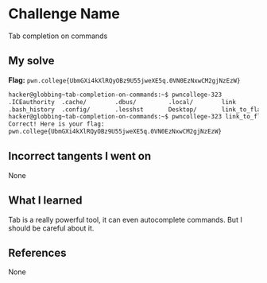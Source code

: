 # Challenge Name
Tab completion on commands

## My solve
**Flag:** `pwn.college{UbmGXi4kXlRQyOBz9U55jweXE5q.0VN0EzNxwCM2gjNzEzW}`

```bash
hacker@globbing~tab-completion-on-commands:~$ pwncollege-323
.ICEauthority  .cache/        .dbus/         .local/        link           not-the-flag
.bash_history  .config/       .lesshst       Desktop/       link_to_flag
hacker@globbing~tab-completion-on-commands:~$ pwncollege-323 link_to_flag
Correct! Here is your flag:
pwn.college{UbmGXi4kXlRQyOBz9U55jweXE5q.0VN0EzNxwCM2gjNzEzW}
```

## Incorrect tangents I went on
None

## What I learned
Tab is a really powerful tool, it can even autocomplete commands. But I should be careful about it.

## References 
None
